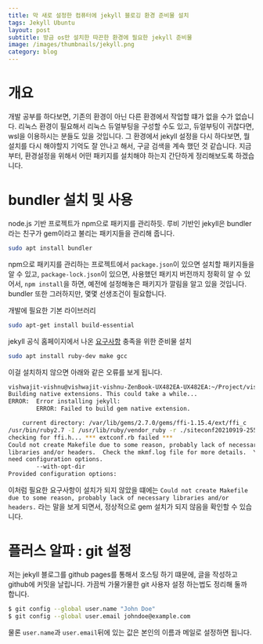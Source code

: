 ```yaml
---
title: 막 새로 설정한 컴퓨터에 jekyll 블로깅 환경 준비물 설치
tags: Jekyll Ubuntu
layout: post
subtitle: 방금 os만 설치한 따끈한 환경에 필요한 jekyll 준비물
image: /images/thumbnails/jekyll.png
category: blog
---
```


# 개요

개발 공부를 하다보면, 기존의 환경이 아닌 다른 환경에서 작업할 떄가 없을 수가 없습니다. 리눅스 환경이 필요해서 리눅스 듀얼부팅을 구성할 수도 있고, 듀얼부팅이 귀찮다면, wsl을 이용하시는 분들도 있을 것입니다. 그 환경에서 jekyll 설정을 다시 하다보면, 뭘 설치를 다시 해야할지 기억도 잘 안나고 해서, 구글 검색을 계속 했던 것 같습니다. 지금부터, 환경설정을 위해서 어떤 패키지를 설치해야 하는지 간단하게 정리해보도록 하겠습니다.

# bundler 설치 및 사용

node.js 기반 프로젝트가 npm으로 패키지를 관리하듯. 루비 기반인 jekyll은 bundler라는 친구가 gem이라고 불리는 패키지들을 관리해 줍니다.

```bash
sudo apt install bundler
```

npm으로 패키지를 관리하는 프로젝트에서 `package.json`이 있으면 설치할 패키지들을 알 수 있고, `package-lock.json`이 있으면, 사용했던 패키지 버전까지 정확히 알 수 있어서, `npm install`을 하면, 예전에 설정해놓은 패키지가 깔림을 알고 있을 것입니다. bundler 또한 그러하지만, 몇몇 선생조건이 필요합니다.

개발에 필요한 기본 라이브러리

```bash
sudo apt-get install build-essential
```

jekyll 공식 홈페이지에서 나온 [요구사항](https://jekyllrb.com/docs/installation/) 충족을 위한 준비물 설치

```bash
sudo apt install ruby-dev make gcc
```

이걸 설치하지 않으면 아래와 같은 오류를 보게 됩니다.

```bash
vishwajit-vishnu@vishwajit-vishnu-ZenBook-UX482EA-UX482EA:~/Project/vishwajit-vishnu.github.io$ sudo gem install jekyll
Building native extensions. This could take a while...
ERROR:  Error installing jekyll:
        ERROR: Failed to build gem native extension.

    current directory: /var/lib/gems/2.7.0/gems/ffi-1.15.4/ext/ffi_c
/usr/bin/ruby2.7 -I /usr/lib/ruby/vendor_ruby -r ./siteconf20210919-25528-zkifbx.rb extconf.rb
checking for ffi.h... *** extconf.rb failed ***
Could not create Makefile due to some reason, probably lack of necessary
libraries and/or headers.  Check the mkmf.log file for more details.  You may
need configuration options.
        --with-opt-dir
Provided configuration options:

```

이처럼 필요한 요구사항이 설치가 되지 않았을 떄에는 `Could not create Makefile due to some reason, probably lack of necessary libraries and/or headers.` 라는 말을 보게 되면서, 정상적으로 gem 설치가 되지 않음을 확인할 수 있습니다.

# 플러스 알파 : git 설정
저는 jekyll 블로그를 github pages를 통해서 호스팅 하기 떄문에, 글을 작성하고 github에 커밋을 날립니다. 가끔씩 가물가물한 git 사용자 설정 하는법도 정리해 둘까 합니다.

```bash
$ git config --global user.name "John Doe"
$ git config --global user.email johndoe@example.com
```
물론 `user.name`과 `user.email`뒤에 있는 값은 본인의 이름과 메일로 설정하면 됩니다. 